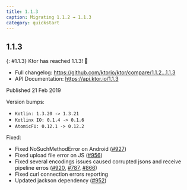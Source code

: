 ```yaml
---
title: 1.1.3
caption: Migrating 1.1.2 → 1.1.3
category: quickstart
---
```


## 1.1.3
{: #1.1.3}
Ktor has reached 1.1.3! 🎉

* Full changelog: <https://github.com/ktorio/ktor/compare/1.1.2...1.1.3>
* API Documentation: <https://api.ktor.io/1.1.3>

Published 21 Feb 2019

Version bumps:

* `Kotlin: 1.3.20 -> 1.3.21`
* `Kotlinx IO: 0.1.4 -> 0.1.6`
* `AtomicFU: 0.12.1 -> 0.12.2`

Fixed:
* Fixed NoSuchMethodError on Android ([#927](https://github.com/ktorio/ktor/issues/927))
* Fixed upload file error on JS ([#956](https://github.com/ktorio/ktor/issues/956))
* Fixed several encodings issues caused corrupted jsons and receive pipeline erros ([#920](https://github.com/ktorio/ktor/issues/920), [#787](https://github.com/ktorio/ktor/issues/787), [#866](https://github.com/ktorio/ktor/issues/866))
* Fixed curl connection errors reporting
* Updated jackson dependency ([#952](https://github.com/ktorio/ktor/issues/952))



